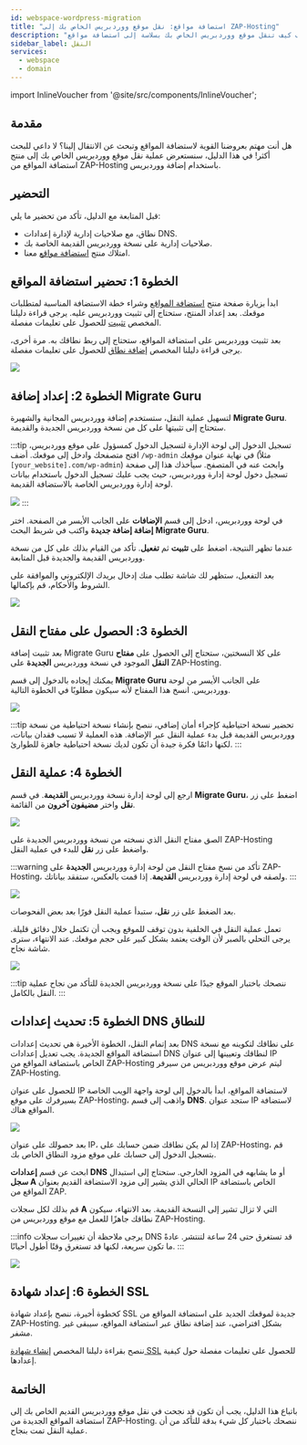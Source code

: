 ```yaml
---
id: webspace-wordpress-migration
title: "استضافة مواقع: نقل موقع ووردبريس الخاص بك إلى ZAP-Hosting"
description: "اكتشف كيف تنقل موقع ووردبريس الخاص بك بسلاسة إلى استضافة مواقع ZAP-Hosting وارتقِ بحضورك على الويب → تعلّم المزيد الآن"
sidebar_label: النقل
services:
  - webspace
  - domain
---
```


import InlineVoucher from '@site/src/components/InlineVoucher';

## مقدمة

هل أنت مهتم بعروضنا القوية لاستضافة المواقع وتبحث عن الانتقال إلينا؟ لا داعي للبحث أكثر! في هذا الدليل، سنستعرض عملية نقل موقع ووردبريس الخاص بك إلى منتج استضافة المواقع من ZAP-Hosting باستخدام إضافة ووردبريس.

<InlineVoucher />

## التحضير

قبل المتابعة مع الدليل، تأكد من تحضير ما يلي:
- نطاق، مع صلاحيات إدارية لإدارة إعدادات DNS.
- صلاحيات إدارية على نسخة ووردبريس القديمة الخاصة بك.
- امتلاك منتج [استضافة مواقع](https://zap-hosting.com/en/shop/product/webspace/) معنا.

## الخطوة 1: تحضير استضافة المواقع

ابدأ بزيارة صفحة منتج [استضافة المواقع](https://zap-hosting.com/en/shop/product/webspace/) وشراء خطة الاستضافة المناسبة لمتطلبات موقعك. بعد إعداد المنتج، ستحتاج إلى تثبيت ووردبريس عليه. يرجى قراءة دليلنا المخصص [تثبيت](webspace-wordpress.md) للحصول على تعليمات مفصلة.

بعد تثبيت ووردبريس على استضافة المواقع، ستحتاج إلى ربط نطاقك به. مرة أخرى، يرجى قراءة دليلنا المخصص [إضافة نطاق](webspace-adddomain.md) للحصول على تعليمات مفصلة.

![](https://screensaver01.zap-hosting.com/index.php/s/Qa3mmmQtTybNgGj/preview)


## الخطوة 2: إعداد إضافة Migrate Guru

لتسهيل عملية النقل، ستستخدم إضافة ووردبريس المجانية والشهيرة **Migrate Guru**. ستحتاج إلى تثبيتها على كل من نسخة ووردبريس الجديدة والقديمة.

:::tip تسجيل الدخول إلى لوحة الإدارة
لتسجيل الدخول كمسؤول على موقع ووردبريس، افتح متصفحك وادخل إلى موقعك. أضف `/wp-admin` في نهاية عنوان موقعك (مثلاً `[your_website].com/wp-admin`) وابحث عنه في المتصفح. سيأخذك هذا إلى صفحة تسجيل دخول لوحة إدارة ووردبريس، حيث يجب عليك تسجيل الدخول باستخدام بيانات لوحة إدارة ووردبريس الخاصة بالاستضافة القديمة.

![](https://screensaver01.zap-hosting.com/index.php/s/zwzRyGJwEJMNPGQ/preview)
:::

في لوحة ووردبريس، ادخل إلى قسم **الإضافات** على الجانب الأيسر من الصفحة. اختر **إضافة إضافة جديدة** واكتب في شريط البحث **Migrate Guru**.

عندما تظهر النتيجة، اضغط على **تثبيت** ثم **تفعيل**. تأكد من القيام بذلك على كل من نسخة ووردبريس القديمة والجديدة قبل المتابعة.

بعد التفعيل، ستظهر لك شاشة تطلب منك إدخال بريدك الإلكتروني والموافقة على الشروط والأحكام، قم بإكمالها.

![](https://screensaver01.zap-hosting.com/index.php/s/SXYGfpWJTwNyYjJ/preview)

## الخطوة 3: الحصول على مفتاح النقل

بعد تثبيت إضافة Migrate Guru على كلا النسختين، ستحتاج إلى الحصول على **مفتاح النقل** الموجود في نسخة ووردبريس **الجديدة** على ZAP-Hosting.

يمكنك إيجاده بالدخول إلى قسم **Migrate Guru** على الجانب الأيسر من لوحة ووردبريس. انسخ هذا المفتاح لأنه سيكون مطلوبًا في الخطوة التالية.

![](https://screensaver01.zap-hosting.com/index.php/s/g3X9fMrqoWyfwtN/preview)

:::tip تحضير نسخة احتياطية
كإجراء أمان إضافي، ننصح بإنشاء نسخة احتياطية من نسخة ووردبريس القديمة قبل بدء عملية النقل عبر الإضافة. هذه العملية لا تسبب فقدان بيانات، لكنها دائمًا فكرة جيدة أن تكون لديك نسخة احتياطية جاهزة للطوارئ.
:::

## الخطوة 4: عملية النقل

ارجع إلى لوحة إدارة نسخة ووردبريس **القديمة**. في قسم **Migrate Guru**، اضغط على زر **نقل** واختر **مضيفون آخرون** من القائمة.

![](https://screensaver01.zap-hosting.com/index.php/s/x6ctdxnL2mdpTt5/preview)

الصق مفتاح النقل الذي نسخته من نسخة ووردبريس الجديدة على ZAP-Hosting واضغط على زر **نقل** للبدء في عملية النقل.

:::warning
تأكد من نسخ مفتاح النقل من لوحة إدارة ووردبريس **الجديدة** على ZAP-Hosting، ولصقه في لوحة إدارة ووردبريس **القديمة**. إذا قمت بالعكس، ستفقد بياناتك.
:::

![](https://screensaver01.zap-hosting.com/index.php/s/7nEr2L48PKCDXrj/preview)

بعد الضغط على زر **نقل**، ستبدأ عملية النقل فورًا بعد بعض الفحوصات. 

تعمل عملية النقل في الخلفية بدون توقف للموقع ويجب أن تكتمل خلال دقائق قليلة. يرجى التحلي بالصبر لأن الوقت يعتمد بشكل كبير على حجم موقعك. عند الانتهاء، سترى شاشة نجاح.

![](https://screensaver01.zap-hosting.com/index.php/s/YHSAwLkCjWBHsHT/preview)

:::tip
ننصحك باختبار الموقع جيدًا على نسخة ووردبريس الجديدة للتأكد من نجاح عملية النقل بالكامل.
:::

## الخطوة 5: تحديث إعدادات DNS للنطاق

بعد إتمام النقل، الخطوة الأخيرة هي تحديث إعدادات DNS على نطاقك لتكوينه مع نسخة استضافة المواقع الجديدة. يجب تعديل إعدادات DNS لنطاقك وتعيينها إلى عنوان IP الخاص باستضافة المواقع من ZAP-Hosting ليتم عرض موقع ووردبريس من سيرفر ZAP-Hosting.

للحصول على عنوان IP لاستضافة المواقع، ابدأ بالدخول إلى لوحة واجهة الويب الخاصة بسيرفرك على موقع ZAP-Hosting، واذهب إلى قسم **DNS**. ستجد عنوان IP لاستضافة المواقع هناك.

![](https://screensaver01.zap-hosting.com/index.php/s/pd8iQdXsd8Kaobd/preview)

بعد حصولك على عنوان IP، إذا لم يكن نطاقك ضمن حسابك على ZAP-Hosting، قم بتسجيل الدخول إلى حسابك على موقع مزود النطاق الخاص بك.

ابحث عن قسم **إعدادات DNS** أو ما يشابهه في المزود الخارجي. ستحتاج إلى استبدال **سجل A** الحالي الذي يشير إلى مزود الاستضافة القديم بعنوان IP الخاص باستضافة المواقع من ZAP.

قم بذلك لكل سجلات **A** التي لا تزال تشير إلى النسخة القديمة. بعد الانتهاء، سيكون نطاقك جاهزًا للعمل مع موقع ووردبريس من ZAP-Hosting.

:::info
يرجى ملاحظة أن تغييرات سجلات DNS قد تستغرق حتى 24 ساعة لتنتشر. عادةً ما تكون سريعة، لكنها قد تستغرق وقتًا أطول أحيانًا.
:::

![](https://screensaver01.zap-hosting.com/index.php/s/P93CG3MLJc2DL3i/preview)

## الخطوة 6: إعداد شهادة SSL

كخطوة أخيرة، ننصح بإعداد شهادة SSL جديدة لموقعك الجديد على استضافة المواقع من ZAP-Hosting. بشكل افتراضي، عند إضافة نطاق عبر استضافة المواقع، سيبقى غير مشفر.

ننصح بقراءة دليلنا المخصص [إنشاء شهادة SSL](webspace-plesk-ssl.md) للحصول على تعليمات مفصلة حول كيفية إعدادها.

## الخاتمة

باتباع هذا الدليل، يجب أن تكون قد نجحت في نقل موقع ووردبريس القديم الخاص بك إلى استضافة المواقع الجديدة من ZAP-Hosting. ننصحك باختبار كل شيء بدقة للتأكد من أن عملية النقل تمت بنجاح.

<InlineVoucher />